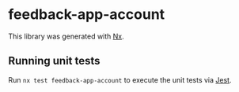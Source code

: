 # feedback-app-account

This library was generated with [Nx](https://nx.dev).

## Running unit tests

Run `nx test feedback-app-account` to execute the unit tests via [Jest](https://jestjs.io).
